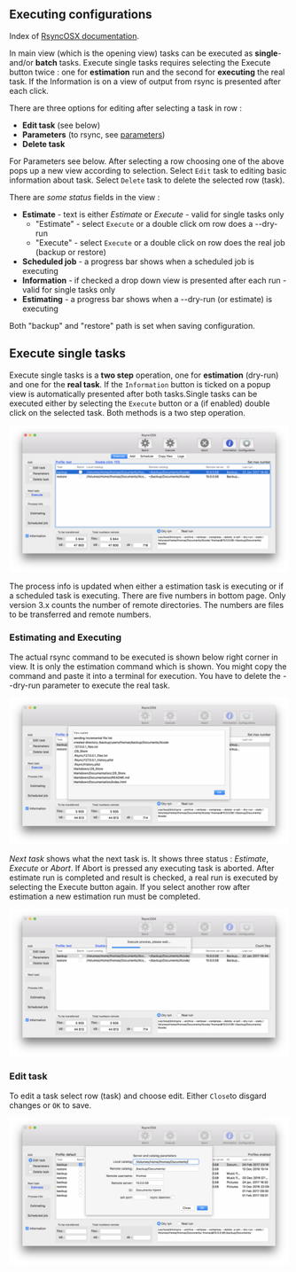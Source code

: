 ## Executing configurations

Index of [RsyncOSX documentation](https://rsyncosx.github.io/Documentation/).

In main view (which is the opening view) tasks can be executed as **single**- and/or **batch** tasks. Execute single tasks requires selecting the Execute button twice : one for **estimation** run and the second for **executing** the real task. If the Information is on a view of output from rsync is presented after each click.

There are three options for editing after selecting a task in row :

- **Edit task** (see below)
- **Parameters** (to rsync, see [parameters](https://github.com/rsyncOSX/Documentation/blob/master/docs/Parameters.md))
- **Delete task**


For Parameters see below. After selecting a row choosing one of the above pops up a new view according to selection. Select `Edit` task to editing basic information about task. Select `Delete` task to delete the selected row (task).

There are _some status_ fields in the view :

- **Estimate** - text is either _Estimate_ or _Execute_ - valid for single tasks only
	- "Estimate" - select `Execute` or a double click om row does a --dry-run
	- "Execute" - select `Execute` or a double click on row  does the real job (backup or restore)
- **Scheduled job** - a progress bar shows when a scheduled job is executing
- **Information** - if checked a drop down view is presented after each run - valid for single tasks only
- **Estimating** - a progress bar shows when a --dry-run (or estimate) is executing 

Both "backup" and "restore" path is set when saving configuration.

## Execute single tasks

Execute single tasks is a **two step** operation, one for **estimation** (dry-run) and one for the **real task**. If the `Information` button is ticked on a popup view is automatically presented after both tasks.Single tasks can be executed either by selecting the `Execute` button or a (if enabled) double click on the selected task. Both methods is a two step operation.

![Select task](screenshots/master/singletask/estimate1.png)


The process info is updated when either a estimation task is executing or if a scheduled task is executing. There are five numbers in bottom page. Only version 3.x counts the number of remote directories. The numbers are files to be transferred and remote numbers. </div>

### Estimating and Executing

The actual rsync command to be executed is shown below right corner in view. It is only the estimation command which is shown. You might copy the command and paste it into a terminal for execution. You have to delete the --dry-run parameter to execute the real task.

![Estimate](screenshots/master/singletask/estimate2.png)

*Next task* shows what the next task is. It shows three status : *Estimate*, *Execute* or *Abort*. If Abort is pressed any executing task is aborted. After estimate run is completed and result is checked, a real run is executed by selecting the Execute button again. If you select another row after estimation a new estimation run must be completed.

![Execute](screenshots/master/singletask/execute.png)

### Edit task

To edit a task select row (task) and choose edit. Either `Close`to disgard changes or `OK` to save.

![Execute](screenshots/master/singletask/edit.png)



